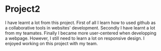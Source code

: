 # Project2
I have learnt a lot from this project. First of all I learn how to used github as a collaborative tools in websites' development. 
Secondly I have learnt a lot from my teamates. Finally I became more user-centered when developping a webpage. However, I still need to learn a lot on responsive design. I enjoyed working on this project with  my team.
